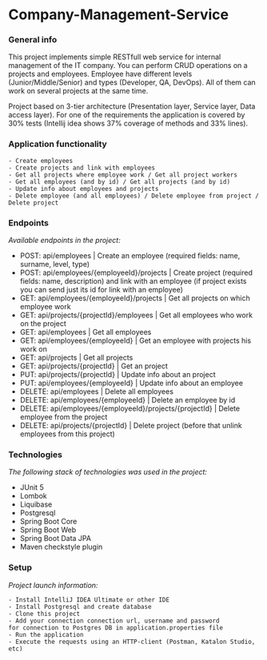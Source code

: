 # Company-Management-Service

### General info
This project implements simple RESTfull web service for internal management of the IT company.
You can perform CRUD operations on a projects and employees.
Employee have different levels (Junior/Middle/Senior) and types (Developer, QA, DevOps). 
All of them can work on several projects at the same time.

Project based on 3-tier architecture (Presentation layer,
Service layer, Data access layer). 
For one of the requirements the application is covered by 30% tests
(Intellij idea shows 37% coverage of methods and 33% lines).

### Application functionality
```
- Create employees
- Create projects and link with employees
- Get all projects where employee work / Get all project workers
- Get all employees (and by id) / Get all projects (and by id)
- Update info about employees and projects
- Delete employee (and all employees) / Delete employee from project / Delete project
```

### Endpoints
*Available endpoints in the project:*
* POST: api/employees | Create an employee (required fields: name, surname, level, type)
* POST: api/employees/{employeeId}/projects | Create project (required fields: name, description) and link with an employee (if project exists you can send just its id for link with an employee)
* GET: api/employees/{employeeId}/projects | Get all projects on which employee work
* GET: api/projects/{projectId}/employees | Get all employees who work on the project
* GET: api/employees | Get all employees
* GET: api/employees/{employeeId} | Get an employee with projects his work on
* GET: api/projects | Get all projects
* GET: api/projects/{projectId} | Get an project
* PUT: api/projects/{projectId} | Update info about an project
* PUT: api/employees/{employeeId} | Update info about an employee
* DELETE: api/employees | Delete all employees
* DELETE: api/employees/{employeeId} | Delete an employee by id
* DELETE: api/employees/{employeeId}/projects/{projectId} | Delete employee from the project
* DELETE: api/projects/{projectId} | Delete project (before that unlink employees from this project)

### Technologies
*The following stack of technologies was used in the project:*
* JUnit 5
* Lombok
* Liquibase
* Postgresql
* Spring Boot Core
* Spring Boot Web
* Spring Boot Data JPA
* Maven checkstyle plugin

### Setup
*Project launch information:*
```
- Install IntelliJ IDEA Ultimate or other IDE
- Install Postgresql and create database
- Clone this project
- Add your connection connection url, username and password 
for connection to Postgres DB in application.properties file
- Run the application
- Execute the requests using an HTTP-client (Postman, Katalon Studio, etc)
```
